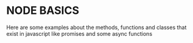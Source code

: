 # NODE BASICS

Here are some examples about the methods, functions and classes that exist in javascript like promises and some async functions 